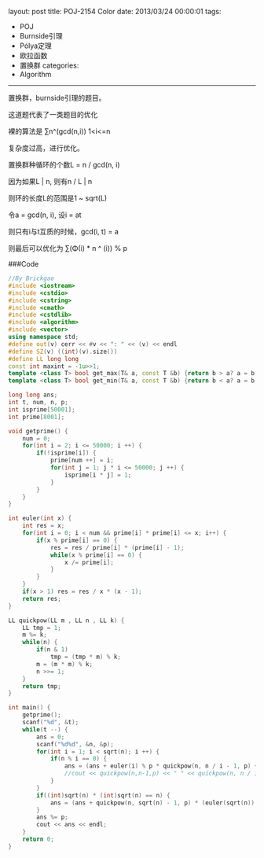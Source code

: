layout: post
title: POJ-2154 Color
date: 2013/03/24 00:00:01
tags: 
- POJ
- Burnside引理
- Pólya定理
- 欧拉函数
- 置换群
categories:
- Algorithm
---

置换群，burnside引理的题目。

这道题代表了一类题目的优化

裸的算法是 ∑n^(gcd(n,i)) 1&lt;i&lt;=n

复杂度过高，进行优化。

置换群种循环的个数L = n / gcd(n, i)

因为如果L | n, 则有n / L | n

则环的长度L的范围是1 ~ sqrt(L)

令a = gcd(n, i), 设i = at

则只有i与t互质的时候，gcd(i, t) = a

则最后可以优化为 ∑(Φ(i) * n ^ (i)) % p

<!-- more -->

###Code

``` c++ POJ 2154
//By Brickgao
#include <iostream>
#include <cstdio>
#include <cstring>
#include <cmath>
#include <cstdlib>
#include <algorithm>
#include <vector>
using namespace std;
#define out(v) cerr << #v << ": " << (v) << endl
#define SZ(v) ((int)(v).size())
#define LL long long
const int maxint = -1u>>1;
template <class T> bool get_max(T& a, const T &b) {return b > a? a = b, 1: 0;}
template <class T> bool get_min(T& a, const T &b) {return b < a? a = b, 1: 0;}

long long ans;
int t, num, n, p;
int isprime[50001];
int prime[8001];

void getprime() {
    num = 0;
    for(int i = 2; i <= 50000; i ++) {
        if(!isprime[i]) {
            prime[num ++] = i;
            for(int j = 1; j * i <= 50000; j ++) {
                isprime[i * j] = 1;
            }
        }
    }
}

int euler(int x) {
    int res = x;
    for(int i = 0; i < num && prime[i] * prime[i] <= x; i++) {
        if(x % prime[i] == 0) {
            res = res / prime[i] * (prime[i] - 1);
            while(x % prime[i] == 0) {
                x /= prime[i];
            }
        }
    }
    if(x > 1) res = res / x * (x - 1);
    return res;
}

LL quickpow(LL m , LL n , LL k) {
    LL tmp = 1; 
    m %= k;
    while(n) { 
        if(n & 1)
            tmp = (tmp * m) % k; 
        m = (m * m) % k;
        n >>= 1;
    } 
    return tmp;
} 

int main() {
    getprime();
    scanf("%d", &t);
    while(t --) {
        ans = 0;
        scanf("%d%d", &n, &p);
        for(int i = 1; i < sqrt(n); i ++) {
            if(n % i == 0) {
                ans = (ans + euler(i) % p * quickpow(n, n / i - 1, p) + euler(n / i) % p * quickpow(n, i - 1, p)) % p;
                //cout << quickpow(n,n-1,p) << " " << quickpow(n, n / i - 1, p) << " " << euler(i) << " " << euler(n / i) << endl;
            }
        }
        if((int)sqrt(n) * (int)sqrt(n) == n) {
            ans = (ans + quickpow(n, sqrt(n) - 1, p) * (euler(sqrt(n)) % p)) % p;
        }
        ans %= p;
        cout << ans << endl;
    }
    return 0;
}
```
